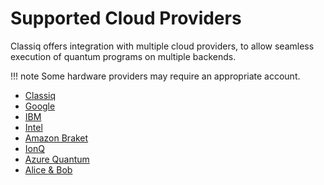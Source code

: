 # Supported Cloud Providers

Classiq offers integration with multiple cloud providers, to allow seamless
execution of quantum programs on multiple backends.

<!-- prettier-ignore-start -->
!!! note
    Some hardware providers may require an appropriate account.
<!-- prettier-ignore-end -->

-   [Classiq](classiq-backends.md)
-   [Google](google-backends.md)
-   [IBM](ibm-backends.md)
-   [Intel](intel-backends.md)
-   [Amazon Braket](amazon-backends.md)
-   [IonQ](ionq-backends.md)
-   [Azure Quantum](azure-backends.md)
-   [Alice & Bob](alice-and-bob-backends.md)
